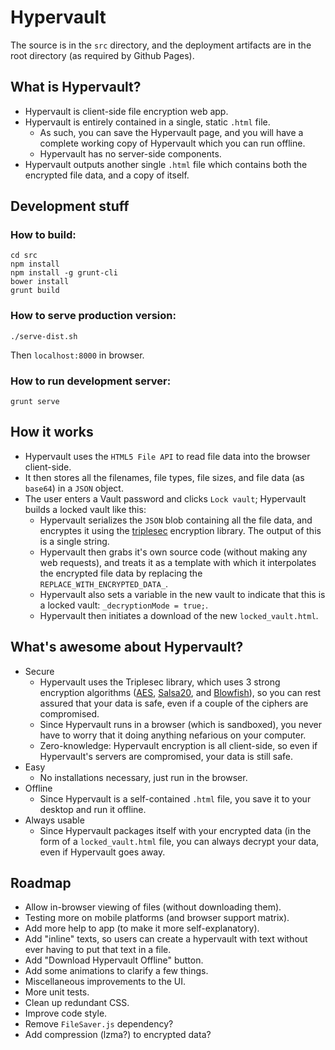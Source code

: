 Hypervault
==========

The source is in the `src` directory, and the deployment artifacts are in the root directory (as required by Github Pages).

## What is Hypervault?

* Hypervault is client-side file encryption web app.
* Hypervault is entirely contained in a single, static `.html` file.
    - As such, you can save the Hypervault page, and you will have a complete working copy of Hypervault which you can run offline.
    - Hypervault has no server-side components.
* Hypervault outputs another single `.html` file which contains both the encrypted file data, and a copy of itself.

## Development stuff

### How to build:

    cd src
	npm install
	npm install -g grunt-cli
	bower install
	grunt build

### How to serve production version:

	./serve-dist.sh

Then `localhost:8000` in browser.

### How to run development server:

	grunt serve

## How it works

* Hypervault uses the `HTML5 File API` to read file data into the browser client-side.
* It then stores all the filenames, file types, file sizes, and file data (as `base64`) in a `JSON` object.
* The user enters a Vault password and clicks `Lock vault`; Hypervault builds a locked vault like this:
    - Hypervault serializes the `JSON` blob containing all the file data, and encryptes it using the [triplesec](https://github.com/keybase/triplesec) encryption library. The output of this is a single string.
    - Hypervault then grabs it's own source code (without making any web requests), and treats it as a template with which it interpolates the encrypted file data by replacing the `REPLACE_WITH_ENCRYPTED_DATA_`.
    - Hypervault also sets a variable in the new vault to indicate that this is a locked vault: `_decryptionMode = true;`.
    - Hypervault then initiates a download of the new `locked_vault.html`.

## What's awesome about Hypervault?

* Secure
    - Hypervault uses the Triplesec library, which uses 3 strong encryption algorithms ([AES](https://en.wikipedia.org/wiki/Advanced_Encryption_Standard), [Salsa20](https://en.wikipedia.org/wiki/Salsa20), and [Blowfish](https://en.wikipedia.org/wiki/Blowfish_(cipher))), so you can rest assured that your data is safe, even if a couple of the ciphers are compromised.
    - Since Hypervault runs in a browser (which is sandboxed), you never have to worry that it doing anything nefarious on your computer.
    - Zero-knowledge: Hypervault encryption is all client-side, so even if Hypervault's servers are compromised, your data is still safe.
* Easy
    - No installations necessary, just run in the browser.
* Offline
    - Since Hypervault is a self-contained `.html` file, you save it to your desktop and run it offline.
* Always usable
    - Since Hypervault packages itself with your encrypted data (in the form of a `locked_vault.html` file, you can always decrypt your data, even if Hypervault goes away.

## Roadmap

* Allow in-browser viewing of files (without downloading them).
* Testing more on mobile platforms (and browser support matrix).
* Add more help to app (to make it more self-explanatory).
* Add "inline" texts, so users can create a hypervault with text without ever having to put that text in a file.
* Add "Download Hypervault Offline" button.
* Add some animations to clarify a few things.
* Miscellaneous improvements to the UI.
* More unit tests.
* Clean up redundant CSS.
* Improve code style.
* Remove `FileSaver.js` dependency?
* Add compression (lzma?) to encrypted data?

